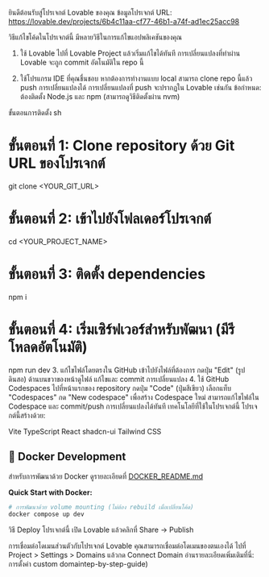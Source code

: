 ยินดีต้อนรับสู่โปรเจกต์ Lovable ของคุณ
ข้อมูลโปรเจกต์
URL: https://lovable.dev/projects/6b4c11aa-cf77-46b1-a74f-ad1ec25acc98

วิธีแก้ไขโค้ดในโปรเจกต์นี้
มีหลายวิธีในการแก้ไขแอปพลิเคชันของคุณ

1. ใช้ Lovable
ไปที่ Lovable Project แล้วเริ่มแก้ไขได้ทันที
การเปลี่ยนแปลงที่ทำผ่าน Lovable จะถูก commit อัตโนมัติใน repo นี้

2. ใช้โปรแกรม IDE ที่คุณชื่นชอบ
หากต้องการทำงานแบบ local สามารถ clone repo นี้แล้ว push การเปลี่ยนแปลงได้
การเปลี่ยนแปลงที่ push จะปรากฏใน Lovable เช่นกัน
ข้อกำหนด: ต้องติดตั้ง Node.js และ npm (สามารถดูวิธีติดตั้งผ่าน nvm)

ขั้นตอนการติดตั้ง
sh
# ขั้นตอนที่ 1: Clone repository ด้วย Git URL ของโปรเจกต์
git clone <YOUR_GIT_URL>

# ขั้นตอนที่ 2: เข้าไปยังโฟลเดอร์โปรเจกต์
cd <YOUR_PROJECT_NAME>

# ขั้นตอนที่ 3: ติดตั้ง dependencies
npm i

# ขั้นตอนที่ 4: เริ่มเซิร์ฟเวอร์สำหรับพัฒนา (มีรีโหลดอัตโนมัติ)
npm run dev
3. แก้ไขไฟล์โดยตรงใน GitHub
เข้าไปยังไฟล์ที่ต้องการ
กดปุ่ม "Edit" (รูปดินสอ) ด้านบนขวาของหน้าดูไฟล์
แก้ไขและ commit การเปลี่ยนแปลง
4. ใช้ GitHub Codespaces
ไปที่หน้าแรกของ repository
กดปุ่ม "Code" (ปุ่มสีเขียว)
เลือกแท็บ "Codespaces"
กด "New codespace" เพื่อสร้าง Codespace ใหม่
สามารถแก้ไขไฟล์ใน Codespace และ commit/push การเปลี่ยนแปลงได้ทันที
เทคโนโลยีที่ใช้ในโปรเจกต์นี้
โปรเจกต์นี้สร้างด้วย:

Vite
TypeScript
React
shadcn-ui
Tailwind CSS

## 🐳 Docker Development
สำหรับการพัฒนาด้วย Docker ดูรายละเอียดที่ [DOCKER_README.md](./DOCKER_README.md)

**Quick Start with Docker:**
```bash
# การพัฒนาด้วย volume mounting (ไม่ต้อง rebuild เมื่อเปลี่ยนโค้ด)
docker compose up dev
```

วิธี Deploy โปรเจกต์นี้
เปิด Lovable แล้วคลิกที่ Share -> Publish

การเชื่อมต่อโดเมนส่วนตัวกับโปรเจกต์ Lovable
คุณสามารถเชื่อมต่อโดเมนของตนเองได้
ไปที่ Project > Settings > Domains แล้วกด Connect Domain
อ่านรายละเอียดเพิ่มเติมที่นี่: การตั้งค่า custom domaintep-by-step-guide)
